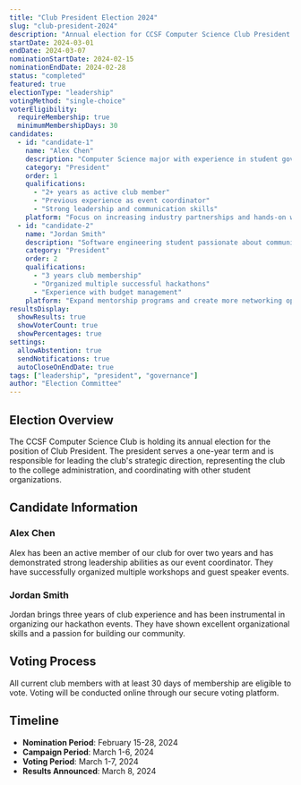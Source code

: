 ```yaml
---
title: "Club President Election 2024"
slug: "club-president-2024"
description: "Annual election for CCSF Computer Science Club President position"
startDate: 2024-03-01
endDate: 2024-03-07
nominationStartDate: 2024-02-15
nominationEndDate: 2024-02-28
status: "completed"
featured: true
electionType: "leadership"
votingMethod: "single-choice"
voterEligibility:
  requireMembership: true
  minimumMembershipDays: 30
candidates:
  - id: "candidate-1"
    name: "Alex Chen"
    description: "Computer Science major with experience in student government"
    category: "President"
    order: 1
    qualifications:
      - "2+ years as active club member"
      - "Previous experience as event coordinator"
      - "Strong leadership and communication skills"
    platform: "Focus on increasing industry partnerships and hands-on workshops"
  - id: "candidate-2"
    name: "Jordan Smith"
    description: "Software engineering student passionate about community building"
    category: "President"
    order: 2
    qualifications:
      - "3 years club membership"
      - "Organized multiple successful hackathons"
      - "Experience with budget management"
    platform: "Expand mentorship programs and create more networking opportunities"
resultsDisplay:
  showResults: true
  showVoterCount: true
  showPercentages: true
settings:
  allowAbstention: true
  sendNotifications: true
  autoCloseOnEndDate: true
tags: ["leadership", "president", "governance"]
author: "Election Committee"
---
```


## Election Overview

The CCSF Computer Science Club is holding its annual election for the position of Club President. The president serves a one-year term and is responsible for leading the club's strategic direction, representing the club to the college administration, and coordinating with other student organizations.

## Candidate Information

### Alex Chen
Alex has been an active member of our club for over two years and has demonstrated strong leadership abilities as our event coordinator. They have successfully organized multiple workshops and guest speaker events.

### Jordan Smith  
Jordan brings three years of club experience and has been instrumental in organizing our hackathon events. They have shown excellent organizational skills and a passion for building our community.

## Voting Process

All current club members with at least 30 days of membership are eligible to vote. Voting will be conducted online through our secure voting platform.

## Timeline

- **Nomination Period**: February 15-28, 2024
- **Campaign Period**: March 1-6, 2024  
- **Voting Period**: March 1-7, 2024
- **Results Announced**: March 8, 2024